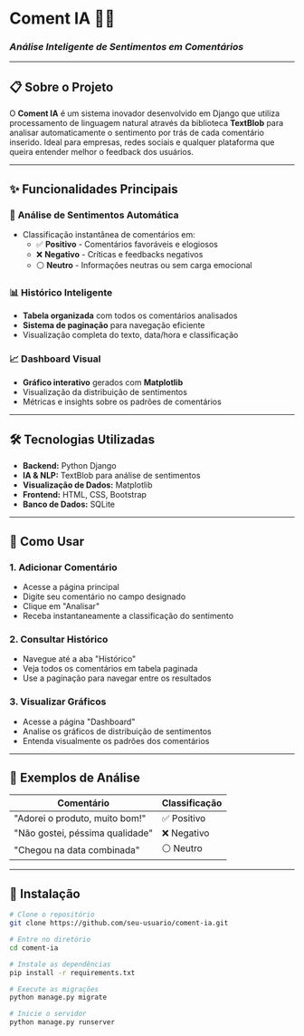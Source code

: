 # Coment IA 🤖💬
### *Análise Inteligente de Sentimentos em Comentários*

---

## 📋 Sobre o Projeto

O **Coment IA** é um sistema inovador desenvolvido em Django que utiliza processamento de linguagem natural através da biblioteca **TextBlob** para analisar automaticamente o sentimento por trás de cada comentário inserido. Ideal para empresas, redes sociais e qualquer plataforma que queira entender melhor o feedback dos usuários.

---

## ✨ Funcionalidades Principais

### 🧠 **Análise de Sentimentos Automática**
- Classificação instantânea de comentários em:
  - ✅ **Positivo** - Comentários favoráveis e elogiosos
  - ❌ **Negativo** - Críticas e feedbacks negativos
  - ⚪ **Neutro** - Informações neutras ou sem carga emocional

### 📊 **Histórico Inteligente**
- **Tabela organizada** com todos os comentários analisados
- **Sistema de paginação** para navegação eficiente
- Visualização completa do texto, data/hora e classificação

### 📈 **Dashboard Visual**
- **Gráfico interativo** gerados com **Matplotlib**
- Visualização da distribuição de sentimentos
- Métricas e insights sobre os padrões de comentários

---

## 🛠️ Tecnologias Utilizadas

- **Backend:** Python Django
- **IA & NLP:** TextBlob para análise de sentimentos
- **Visualização de Dados:** Matplotlib
- **Frontend:** HTML, CSS, Bootstrap
- **Banco de Dados:** SQLite

---

## 🚀 Como Usar

### 1. Adicionar Comentário
- Acesse a página principal
- Digite seu comentário no campo designado
- Clique em "Analisar"
- Receba instantaneamente a classificação do sentimento

### 2. Consultar Histórico
- Navegue até a aba "Histórico"
- Veja todos os comentários em tabela paginada
- Use a paginação para navegar entre os resultados

### 3. Visualizar Gráficos
- Acesse a página "Dashboard"
- Analise os gráficos de distribuição de sentimentos
- Entenda visualmente os padrões dos comentários

---

## 🎯 Exemplos de Análise

| Comentário | Classificação |
|------------|---------------|
| "Adorei o produto, muito bom!" | ✅ Positivo |
| "Não gostei, péssima qualidade" | ❌ Negativo |
| "Chegou na data combinada" | ⚪ Neutro |

---

## 🔧 Instalação

```bash
# Clone o repositório
git clone https://github.com/seu-usuario/coment-ia.git

# Entre no diretório
cd coment-ia

# Instale as dependências
pip install -r requirements.txt

# Execute as migrações
python manage.py migrate

# Inicie o servidor
python manage.py runserver
